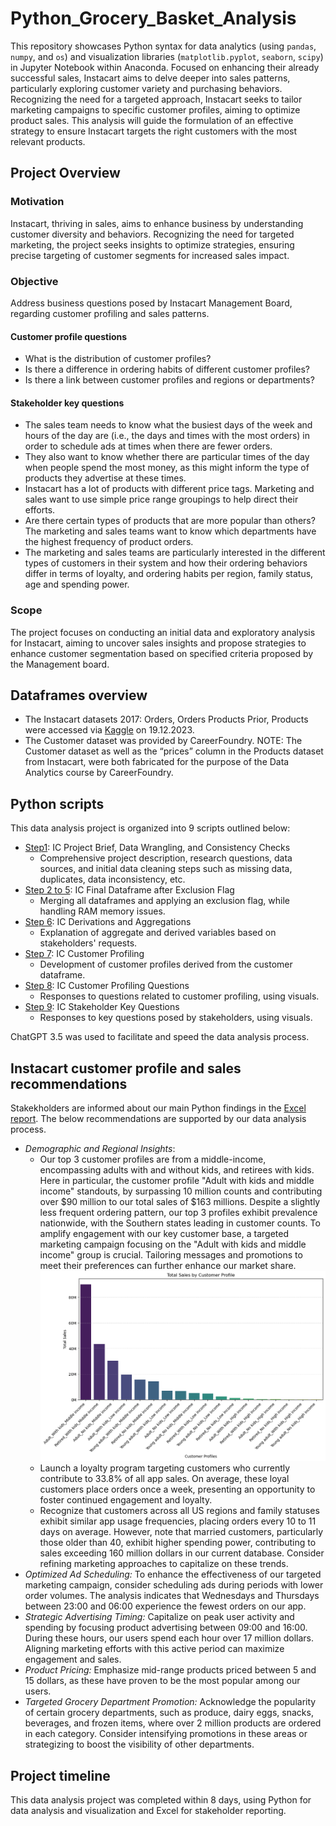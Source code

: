 # Python_Grocery_Basket_Analysis
This repository showcases Python syntax for data analytics (using `pandas`, `numpy`, and `os`) and visualization libraries (`matplotlib.pyplot`, `seaborn`, `scipy`) in Jupyter Notebook within Anaconda. Focused on enhancing their already successful sales, Instacart aims to delve deeper into sales patterns, particularly exploring customer variety and purchasing behaviors. Recognizing the need for a targeted approach, Instacart seeks to tailor marketing campaigns to specific customer profiles, aiming to optimize product sales. This analysis will guide the formulation of an effective strategy to ensure Instacart targets the right customers with the most relevant products. 
## Project Overview
### Motivation
Instacart, thriving in sales, aims to enhance business by understanding customer diversity and behaviors. Recognizing the need for targeted marketing, the project seeks insights to optimize strategies, ensuring precise targeting of customer segments for increased sales impact.
### Objective
Address business questions posed by Instacart Management Board, regarding customer profiling and sales patterns. 
#### Customer profile questions 
* What is the distribution of customer profiles?
* Is there a difference in ordering habits of different customer profiles?
* Is there a link between customer profiles and regions or departments?
#### Stakeholder key questions 
* The sales team needs to know what the busiest days of the week and hours of the day are (i.e., the days and times with the most orders) in order to schedule ads at times when there are fewer orders.
* They also want to know whether there are particular times of the day when people spend the most money, as this might inform the type of products they advertise at these times.
* Instacart has a lot of products with different price tags. Marketing and sales want to use simple price range groupings to help direct their efforts.
* Are there certain types of products that are more popular than others? The marketing and sales teams want to know which departments have the highest frequency of product orders.
* The marketing and sales teams are particularly interested in the different types of customers in their system and how their ordering behaviors differ in terms of loyalty, and ordering habits per region, family status, age and spending power.  
### Scope
The project focuses on conducting an initial data and exploratory analysis for Instacart, aiming to uncover sales insights and propose strategies to enhance customer segmentation based on specified criteria proposed by the Management board.
## Dataframes overview
* The Instacart datasets 2017: Orders, Orders Products Prior, Products were accessed via [Kaggle](https://www.kaggle.com/c/instacart-market-basket-analysis/data) on 19.12.2023. 
* The Customer dataset was provided by CareerFoundry.
NOTE: The Customer dataset as well as the “prices” column in the Products dataset from Instacart, were both fabricated for the purpose of the Data Analytics course by CareerFoundry.
## Python scripts
This data analysis project is organized into 9 scripts outlined below:
* [Step1](12_2023_Instacart_Basket_Analysis/03_Scripts/Step1_IC_Project_Brief_data_wrangling_and_consistency_checks.ipynb): IC Project Brief, Data Wrangling, and Consistency Checks
  * Comprehensive project description, research questions, data sources, and initial data cleaning steps such as missing data, duplicates, data inconsistency, etc.
* [Step 2 to 5](12_2023_Instacart_Basket_Analysis/03_Scripts): IC Final Dataframe after Exclusion Flag
  * Merging all dataframes and applying an exclusion flag, while handling RAM memory issues.
* [Step 6](12_2023_Instacart_Basket_Analysis/03_Scripts/Step6_IC_Derivations_and_Aggregations.ipynb): IC Derivations and Aggregations
  * Explanation of aggregate and derived variables based on stakeholders' requests.
* [Step 7](12_2023_Instacart_Basket_Analysis/03_Scripts/Step7_IC_Customer_profiling.ipynb): IC Customer Profiling
  * Development of customer profiles derived from the customer dataframe.
* [Step 8](12_2023_Instacart_Basket_Analysis/03_Scripts/Step8_IC_Customer_profiling_questions.ipynb): IC Customer Profiling Questions
  * Responses to questions related to customer profiling, using visuals.
* [Step 9](12_2023_Instacart_Basket_Analysis/03_Scripts/Step9_IC_Stakeholders_key_questions.ipynb): IC Stakeholder Key Questions
  * Responses to key questions posed by stakeholders, using visuals.

ChatGPT 3.5 was used to facilitate and speed the data analysis process. 
## Instacart customer profile and sales recommendations 
Stakekholders are informed about our main Python findings in the [Excel report](https://docs.google.com/spreadsheets/d/1XzEiiIJ1FWL9MJj6Rg4513DYdgzRU6tR/edit?usp=sharing&ouid=100495170560300906732&rtpof=true&sd=true). The below recommendations are supported by our data analysis process.
* _Demographic and Regional Insights_:
  * Our top 3 customer profiles are from a middle-income, encompassing adults with and without kids, and retirees with kids. Here in particular, the customer profile "Adult with kids and middle income" standouts, by surpassing 10 million counts and contributing over $90 million to our total sales of $163 millions. Despite a slightly less frequent ordering pattern, our top 3 profiles exhibit prevalence nationwide, with the Southern states leading in customer counts. To amplify engagement with our key customer base, a targeted marketing campaign focusing on the "Adult with kids and middle income" group is crucial. Tailoring messages and promotions to meet their preferences can further enhance our market share.
![Our top 3 profiles consist of middle-income customers](12_2023_Instacart_Basket_Analysis/04_Visuals/bar_customer_profile_total_price.png)
  * Launch a loyalty program targeting customers who currently contribute to 33.8% of all app sales. On average, these loyal customers place orders once a week, presenting an opportunity to foster continued engagement and loyalty.
  * Recognize that customers across all US regions and family statuses exhibit similar app usage frequencies, placing orders every 10 to 11 days on average. However, note that married customers, particularly those older than 40, exhibit higher spending power, contributing to sales exceeding 160 million dollars in our current database. Consider refining marketing approaches to capitalize on these trends.         
* _Optimized Ad Scheduling:_ To enhance the effectiveness of our targeted marketing campaign, consider scheduling ads during periods with lower order volumes. The analysis indicates that Wednesdays and Thursdays between 23:00 and 06:00 experience the fewest orders on our app.
* _Strategic Advertising Timing:_ Capitalize on peak user activity and spending by focusing product advertising between 09:00 and 16:00. During these hours, our users spend each hour over 17 million dollars. Aligning marketing efforts with this active period can maximize engagement and sales.
* _Product Pricing:_ Emphasize mid-range products priced between 5 and 15 dollars, as these have proven to be the most popular among our users.
* _Targeted Grocery Department Promotion:_ Acknowledge the popularity of certain grocery departments, such as produce, dairy eggs, snacks, beverages, and frozen items, where over 2 million products are ordered in each category. Consider intensifying promotions in these areas or strategizing to boost the visibility of other departments.
                                                                                            
## Project timeline
This data analysis project was completed within 8 days, using Python for data analysis and visualization and Excel for stakeholder reporting. 
